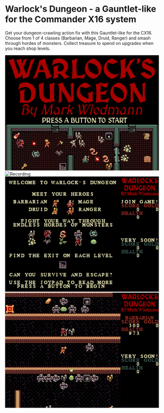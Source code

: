 # Warlock's Dungeon - a Gauntlet-like for the Commander X16 system
Get your dungeon-crawling action fix with this Gauntlet-like for the CX16. Choose from 1 of 4 classes (Barbarian, Mage, Druid, Ranger) and smash through hordes of monsters. Collect treasure to spend on upgrades when you reach shop levels.

![Title](media/title-sh.png)
![Recording](media/recording1.gif)
![Intro](media/intro-sh.png)
![Action](media//warrior-sh.png)
